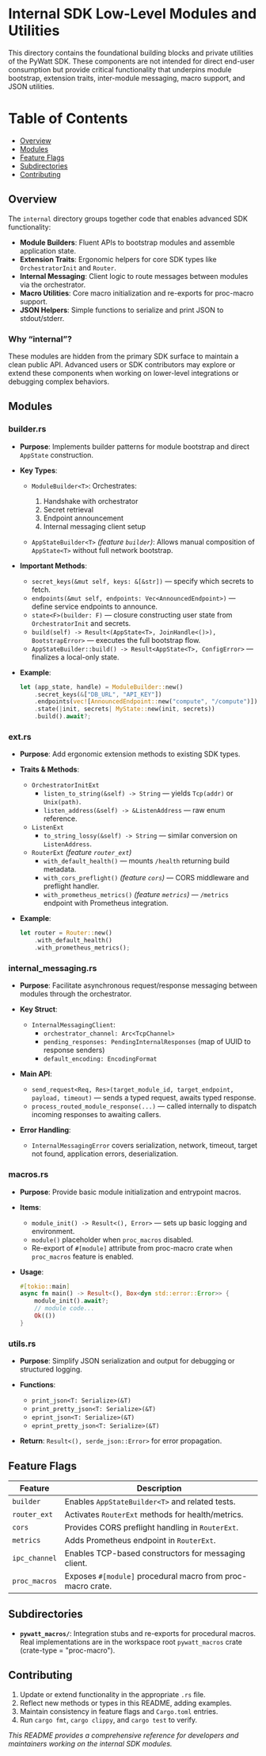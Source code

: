# Internal SDK Low-Level Modules and Utilities

This directory contains the foundational building blocks and private utilities of the PyWatt SDK. These components are not intended for direct end-user consumption but provide critical functionality that underpins module bootstrap, extension traits, inter-module messaging, macro support, and JSON utilities.

# Table of Contents

- [Overview](#overview)
- [Modules](#modules)
- [Feature Flags](#feature-flags)
- [Subdirectories](#subdirectories)
- [Contributing](#contributing)

## Overview

The `internal` directory groups together code that enables advanced SDK functionality:

- **Module Builders**: Fluent APIs to bootstrap modules and assemble application state.
- **Extension Traits**: Ergonomic helpers for core SDK types like `OrchestratorInit` and `Router`.
- **Internal Messaging**: Client logic to route messages between modules via the orchestrator.
- **Macro Utilities**: Core macro initialization and re-exports for proc-macro support.
- **JSON Helpers**: Simple functions to serialize and print JSON to stdout/stderr.

### Why “internal”?

These modules are hidden from the primary SDK surface to maintain a clean public API. Advanced users or SDK contributors may explore or extend these components when working on lower-level integrations or debugging complex behaviors.

## Modules

### builder.rs

- **Purpose**: Implements builder patterns for module bootstrap and direct `AppState` construction.

- **Key Types**:
  - `ModuleBuilder<T>`: Orchestrates:
    1. Handshake with orchestrator
    2. Secret retrieval
    3. Endpoint announcement
    4. Internal messaging client setup

  - `AppStateBuilder<T>` *(feature `builder`)*: Allows manual composition of `AppState<T>` without full network bootstrap.

- **Important Methods**:
  - `secret_keys(&mut self, keys: &[&str])` — specify which secrets to fetch.
  - `endpoints(&mut self, endpoints: Vec<AnnouncedEndpoint>)` — define service endpoints to announce.
  - `state<F>(builder: F)` — closure constructing user state from `OrchestratorInit` and secrets.
  - `build(self) -> Result<(AppState<T>, JoinHandle<()>), BootstrapError>` — executes the full bootstrap flow.
  - `AppStateBuilder::build() -> Result<AppState<T>, ConfigError>` — finalizes a local-only state.

- **Example**:
  ```rust
  let (app_state, handle) = ModuleBuilder::new()
      .secret_keys(&["DB_URL", "API_KEY"])
      .endpoints(vec![AnnouncedEndpoint::new("compute", "/compute")])
      .state(|init, secrets| MyState::new(init, secrets))
      .build().await?;
  ```

### ext.rs

- **Purpose**: Add ergonomic extension methods to existing SDK types.

- **Traits & Methods**:
  - `OrchestratorInitExt`
    - `listen_to_string(&self) -> String` — yields `Tcp(addr)` or `Unix(path)`.
    - `listen_address(&self) -> &ListenAddress` — raw enum reference.
  - `ListenExt`
    - `to_string_lossy(&self) -> String` — similar conversion on `ListenAddress`.
  - `RouterExt` *(feature `router_ext`)*
    - `with_default_health()` — mounts `/health` returning build metadata.
    - `with_cors_preflight()` *(feature `cors`)* — CORS middleware and preflight handler.
    - `with_prometheus_metrics()` *(feature `metrics`)* — `/metrics` endpoint with Prometheus integration.

- **Example**:
  ```rust
  let router = Router::new()
      .with_default_health()
      .with_prometheus_metrics();
  ```

### internal_messaging.rs

- **Purpose**: Facilitate asynchronous request/response messaging between modules through the orchestrator.

- **Key Struct**:
  - `InternalMessagingClient`:
    - `orchestrator_channel: Arc<TcpChannel>`
    - `pending_responses: PendingInternalResponses` (map of UUID to response senders)
    - `default_encoding: EncodingFormat`

- **Main API**:
  - `send_request<Req, Res>(target_module_id, target_endpoint, payload, timeout)` — sends a typed request, awaits typed response.
  - `process_routed_module_response(...)` — called internally to dispatch incoming responses to awaiting callers.

- **Error Handling**:
  - `InternalMessagingError` covers serialization, network, timeout, target not found, application errors, deserialization.

### macros.rs

- **Purpose**: Provide basic module initialization and entrypoint macros.

- **Items**:
  - `module_init() -> Result<(), Error>` — sets up basic logging and environment.
  - `module()` placeholder when `proc_macros` disabled.
  - Re-export of `#[module]` attribute from proc-macro crate when `proc_macros` feature is enabled.

- **Usage**:
  ```rust
  #[tokio::main]
  async fn main() -> Result<(), Box<dyn std::error::Error>> {
      module_init().await?;
      // module code...
      Ok(())
  }
  ```

### utils.rs

- **Purpose**: Simplify JSON serialization and output for debugging or structured logging.

- **Functions**:
  - `print_json<T: Serialize>(&T)`
  - `print_pretty_json<T: Serialize>(&T)`
  - `eprint_json<T: Serialize>(&T)`
  - `eprint_pretty_json<T: Serialize>(&T)`

- **Return**: `Result<(), serde_json::Error>` for error propagation.

## Feature Flags

| Feature         | Description                                           |
|-----------------|-------------------------------------------------------|
| `builder`       | Enables `AppStateBuilder<T>` and related tests.       |
| `router_ext`    | Activates `RouterExt` methods for health/metrics.     |
| `cors`          | Provides CORS preflight handling in `RouterExt`.      |
| `metrics`       | Adds Prometheus endpoint in `RouterExt`.              |
| `ipc_channel`   | Enables TCP-based constructors for messaging client.   |
| `proc_macros`   | Exposes `#[module]` procedural macro from proc-macro crate. |

## Subdirectories

- **`pywatt_macros/`**: Integration stubs and re-exports for procedural macros. Real implementations are in the workspace root `pywatt_macros` crate (crate-type = "proc-macro").

## Contributing

1. Update or extend functionality in the appropriate `.rs` file.
2. Reflect new methods or types in this README, adding examples.
3. Maintain consistency in feature flags and `Cargo.toml` entries.
4. Run `cargo fmt`, `cargo clippy`, and `cargo test` to verify.  

_This README provides a comprehensive reference for developers and maintainers working on the internal SDK modules._
